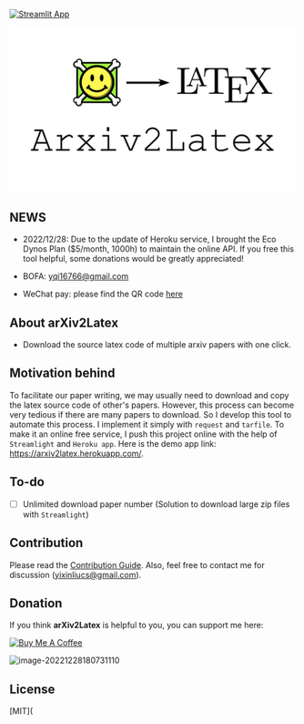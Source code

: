 [![Streamlit App](https://static.streamlit.io/badges/streamlit_badge_black_white.svg)](https://arxiv2latex.herokuapp.com/)

![arXiv2Latex logo - an arrow pointing from "arXiv" to "Latex"](/framework.png)

## NEWS

- 2022/12/28: Due to the update of Heroku service, I brought the Eco Dynos Plan ($5/month, 1000h) to maintain the online API. If you free this tool helpful, some donations would be greatly appreciated!

- BOFA: yqi16766@gmail.com
- WeChat pay: please find the QR code [here](#wechatPay)

## About arXiv2Latex 

- Download the source latex code of multiple arxiv papers with one click. 

## Motivation behind

To facilitate our paper writing, we may usually need to download and copy the latex source code of other's papers. However, this process can become very tedious if there are many papers to download. So I develop this tool to automate this process. I implement it simply with `request` and `tarfile`. To make it an online free service, I push this project online with the help of `Streamlight` and `Heroku app`. Here is the demo app link: https://arxiv2latex.herokuapp.com/.

## To-do

- [ ] Unlimited download paper number (Solution to download large zip files with `Streamlight`)


## Contribution

Please read the [Contribution Guide](CONTRIBUTION.md). Also, feel free to contact me for discussion (yixinliucs@gmail.com). 

## Donation

If you think **arXiv2Latex** is helpful to you, you can support me here:

<a href="https://www.buymeacoffee.com/yixin617" target="_blank"><img src="https://cdn.buymeacoffee.com/buttons/v2/default-yellow.png" alt="Buy Me A Coffee" style="height: 54px;" height="54"></a>

<span id="wechatPay">![image-20221228180731110](https://s2.loli.net/2022/12/29/JpMY4iv1QXVSs8a.png)</span>

## License

[MIT](
